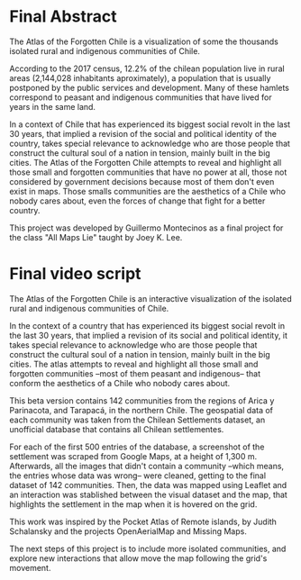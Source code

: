# Final Abstract

The Atlas of the Forgotten Chile is a visualization of some the thousands isolated rural and indigenous communities of Chile.

According to the 2017 census, 12.2% of the chilean population live in rural areas (2,144,028 inhabitants aproximately), a population that is usually postponed by the public services and development. Many of these hamlets correspond to peasant and indigenous communities that have lived for years in the same land.

In a context of Chile that has experienced its biggest social revolt in the last 30 years, that implied a revision of the social and political identity of the country, takes special relevance to acknowledge who are those people that construct the cultural soul of a nation in tension, mainly built in the big cities. The Atlas of the Forgotten Chile attempts to reveal and highlight all those small and forgotten communities that have no power at all, those not considered by government decisions because most of them don't even exist in maps. Those smalls communities are the aesthetics of a Chile who nobody cares about, even the forces of change that fight for a better country.

This project was developed by Guillermo Montecinos as a final project for the class "All Maps Lie" taught by Joey K. Lee.

# Final video script

The Atlas of the Forgotten Chile is an interactive visualization of the isolated rural and indigenous communities of Chile.

In the context of a country that has experienced its biggest social revolt in the last 30 years, that implied a revision of its social and political identity, it takes special relevance to acknowledge who are those people that construct the cultural soul of a nation in tension, mainly built in the big cities. The atlas attempts to reveal and highlight all those small and forgotten communities –most of them peasant and indigenous– that conform the aesthetics of a Chile who nobody cares about.

This beta version contains 142 communities from the regions of Arica y Parinacota, and Tarapacá, in the northern Chile. The geospatial data of each community was taken from the Chilean Settlements dataset, an unofficial database that contains all Chilean settlementes. 

For each of the first 500 entries of the database, a screenshot of the settlement was scraped from Google Maps, at a height of 1,300 m. Afterwards, all the images that didn't contain a community –which means, the entries whose data was wrong– were cleaned, getting to the final dataset of 142 communities. Then, the data was mapped using Leaflet and an interaction was stablished between the visual dataset and the map, that highlights the settlement in the map when it is hovered on the grid.

This work was inspired by the Pocket Atlas of Remote islands, by Judith Schalansky and the projects OpenAerialMap and Missing Maps.

The next steps of this project is to include more isolated communities, and explore new interactions that allow move the map following the grid's movement.

